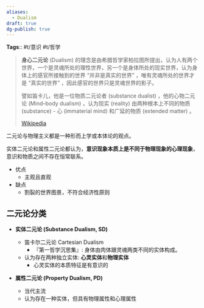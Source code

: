 ```yaml
---
aliases:
  - Dualism
draft: true
dg-publish: true
---
```

**Tags**:: #t/意识 #t/哲学 

> **身心二元论** (Dualism) 的理念是由希腊哲学家柏拉图所提出，认为人有两个世界，一个是灵魂所处的理性世界，另一个是身体所处的现实世界，认为身体上的感官所接触到的世界 “并非是真实的世界” ，唯有灵魂所处的世界才是 “真实的世界” ，因此感官的世界只是灵魂世界的影子。
> 
> 譬如笛卡儿，他是一位物质二元论者 (substance dualist) ，他的心物二元论 (Mind–body dualism) ，认为现实 (reality) 由两种根本上不同的物质 (substance) - 心 (immaterial mind) 和广延的物质 (extended matter) 。
>
> [Wikipedia](https://en.wikipedia.org/wiki/Mind%E2%80%93body_dualism)

二元论与物理主义都是一种形而上学或本体论的观点。

实体二元论和属性二元论都认为，**意识现象本质上是不同于物理现象的心理现象**，意识和物质之间不存在恒常联系。

- 优点
	- 主观且直观
- 缺点
	- 割裂的世界图景，不符合经济性原则

## 二元论分类

- **实体二元论 (Substance Dualism, SD)**
  - 笛卡尔二元论 Cartesian Dualism
	  - 『第一哲学沉思集』: 身体由肉体跟灵魂两类不同的实体构成。
  - 认为存在两种独立实体: **心灵实体**和**物理实体**
	  - 心灵实体的本质特征是有意识的

- **属性二元论 (Property Dualism, PD)**
  - 当代主流
  - 认为存在一种实体，但具有物理属性和心理属性
